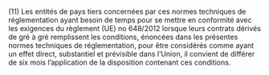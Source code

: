 (11) Les entités de pays tiers concernées par ces normes techniques de réglementation ayant besoin de temps pour se mettre en conformité avec les exigences du règlement (UE) no 648/2012 lorsque leurs contrats dérivés de gré à gré remplissent les conditions, énoncées dans les présentes normes techniques de réglementation, pour être considérés comme ayant un effet direct, substantiel et prévisible dans l’Union, il convient de différer de six mois l’application de la disposition contenant ces conditions.